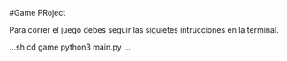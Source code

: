 #Game PRoject

Para correr el juego debes seguir las siguietes intrucciones en la terminal.

...sh
cd game
python3 main.py
... 